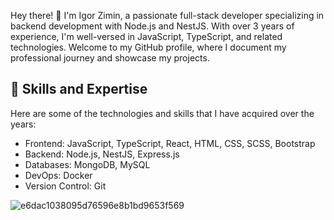 Hey there! 👋 I'm Igor Zimin, a passionate full-stack developer specializing in backend development with Node.js and NestJS. With over 3 years of experience, I'm well-versed in JavaScript, TypeScript, and related technologies. Welcome to my GitHub profile, where I document my professional journey and showcase my projects. 

## 🚀 Skills and Expertise 

Here are some of the technologies and skills that I have acquired over the years:

- Frontend: JavaScript, TypeScript, React, HTML, CSS, SCSS, Bootstrap
- Backend: Node.js, NestJS, Express.js
- Databases: MongoDB, MySQL
- DevOps: Docker
- Version Control: Git


![e6dac1038095d76596e8b1bd9653f569](https://github.com/user-attachments/assets/fa94188b-29fc-4b74-863a-9c60e1cf726e)
